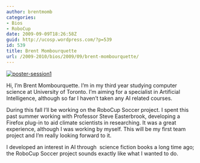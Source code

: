 ```yaml
---
author: brentmomb
categories:
- Bios
- RoboCup
date: 2009-09-09T18:26:58Z
guid: http://ucosp.wordpress.com/?p=539
id: 539
title: Brent Mombourquette
url: /2009-2010/bios/2009/09/brent-mombourquette/
---
```


<a href="http://smg.photobucket.com/albums/v603/kadja/?action=view&current=me-1.jpg" target="_blank"><img src="http://img.photobucket.com/albums/v603/kadja/me-1.jpg" border="0" alt="poster-session1" /></a>

Hi, I&#8217;m Brent Mombourquette. I&#8217;m in my third year studying computer science at University of Toronto. I&#8217;m aiming for a specialist in Artificial Intelligence, although so far I haven&#8217;t taken any AI related courses.

During this fall I&#8217;ll be working on the RoboCup Soccer project. I spent this past summer working with Professor Steve Easterbrook, developing a Firefox plug-in to aid climate scientists in researching. It was a great experience, although I was working by myself. This will be my first team project and I&#8217;m really looking forward to it.

I developed an interest in AI through  science fiction books a long time ago; the RoboCup Soccer project sounds exactly like what I wanted to do.